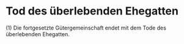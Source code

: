 # Tod des überlebenden Ehegatten

(1) Die fortgesetzte Gütergemeinschaft endet mit dem Tode des überlebenden Ehegatten.